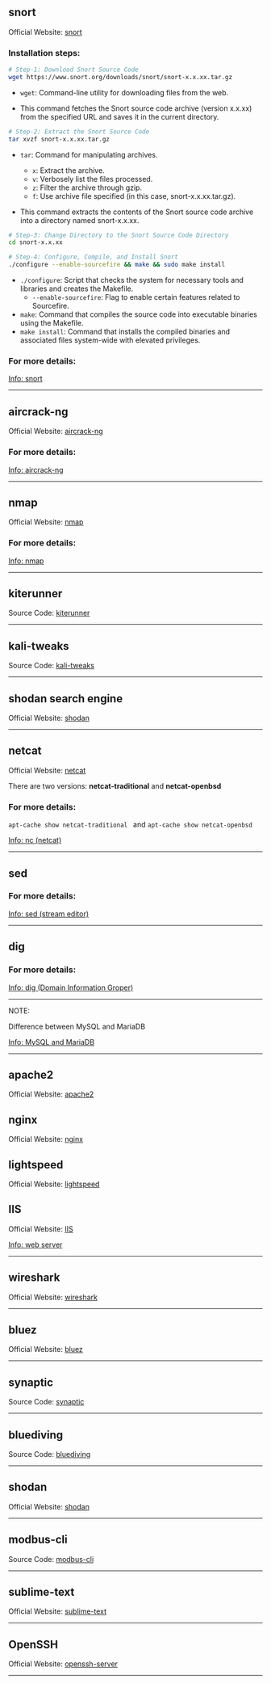 ## snort
Official Website: [snort](https://www.snort.org/)

### Installation steps:

```bash
# Step-1: Download Snort Source Code
wget https://www.snort.org/downloads/snort/snort-x.x.xx.tar.gz
```

- `wget`: Command-line utility for downloading files from the web.

- This command fetches the Snort source code archive (version x.x.xx) from the specified URL and saves it in the current directory.

```bash
# Step-2: Extract the Snort Source Code
tar xvzf snort-x.x.xx.tar.gz
```

- `tar`: Command for manipulating archives.
  - `x`: Extract the archive.
  - `v`: Verbosely list the files processed.
  - `z`: Filter the archive through gzip.
  - `f`: Use archive file specified (in this case, snort-x.x.xx.tar.gz).

- This command extracts the contents of the Snort source code archive into a directory named snort-x.x.xx.

```bash
# Step-3: Change Directory to the Snort Source Code Directory
cd snort-x.x.xx
```

```bash
# Step-4: Configure, Compile, and Install Snort
./configure --enable-sourcefire && make && sudo make install
```

- `./configure`: Script that checks the system for necessary tools and libraries and creates the Makefile.
    -   `--enable-sourcefire`: Flag to enable certain features related to Sourcefire.
- `make`: Command that compiles the source code into executable binaries using the Makefile.
- `make install`: Command that installs the compiled binaries and associated files system-wide with elevated privileges.

### For more details: 

[Info: snort](https://www.geeksforgeeks.org/what-is-snort/)

---------
## aircrack-ng
Official Website: [aircrack-ng](https://www.aircrack-ng.org/)

### For more details:

[Info: aircrack-ng](https://www.geeksforgeeks.org/kali-linux-aircrack-ng/)

----------
## nmap
Official Website: [nmap](https://nmap.org/)

### For more details:
[Info: nmap](https://www.geeksforgeeks.org/nmap-command-in-linux-with-examples/)

----------
## kiterunner

Source Code: [kiterunner](https://github.com/assetnote/kiterunner)

---------
## kali-tweaks

Source Code: [kali-tweaks](https://www.kali.org/tools/kali-tweaks/)

---------
## shodan search engine

Official Website: [shodan](https://www.shodan.io/)

--------
## netcat

Official Website: [netcat](https://nc110.sourceforge.io/)

There are two versions: **netcat-traditional** and **netcat-openbsd**

### For more details: 

`apt-cache show netcat-traditional ` and `apt-cache show netcat-openbsd`

[Info: nc (netcat)](https://www.geeksforgeeks.org/introduction-to-netcat/)

--------
## sed

### For more details:

[Info: sed (stream editor)](https://www.geeksforgeeks.org/sed-command-in-linux-unix-with-examples/)

--------
## dig

### For more details:

[Info: dig (Domain Information Groper)](https://www.geeksforgeeks.org/dig-command-in-linux-with-examples/)

--------
NOTE:

Difference between MySQL and MariaDB

[Info: MySQL and MariaDB](https://www.geeksforgeeks.org/difference-between-mysql-and-mariadb/)

-------
## apache2

Official Website: [apache2](https://httpd.apache.org/)

## nginx

Official Website: [nginx](https://www.nginx.com/)

## lightspeed

Official Website: [lightspeed](https://docs.litespeedtech.com/)

## IIS

Official Website: [IIS](https://www.iis.net/)

[Info: web server](https://www.geeksforgeeks.org/what-is-a-web-server-working-and-architecture/)

--------
## wireshark

Official Website: [wireshark](https://www.wireshark.org/)

---------
## bluez

Official Website: [bluez](http://www.bluez.org/)

---------
## synaptic

Source Code: [synaptic](https://github.com/mvo5/synaptic)

----------
## bluediving

Source Code: [bluediving](https://github.com/balle/bluediving)

----------
## shodan

Official Website: [shodan](https://www.shodan.io/)

----------
## modbus-cli

Source Code: [modbus-cli](https://github.com/tallakt/modbus-cli)

-----------
## sublime-text

Official Website: [sublime-text](https://www.sublimetext.com/)

------------
## OpenSSH

Official Website: [openssh-server](https://www.openssh.com/)

------------
